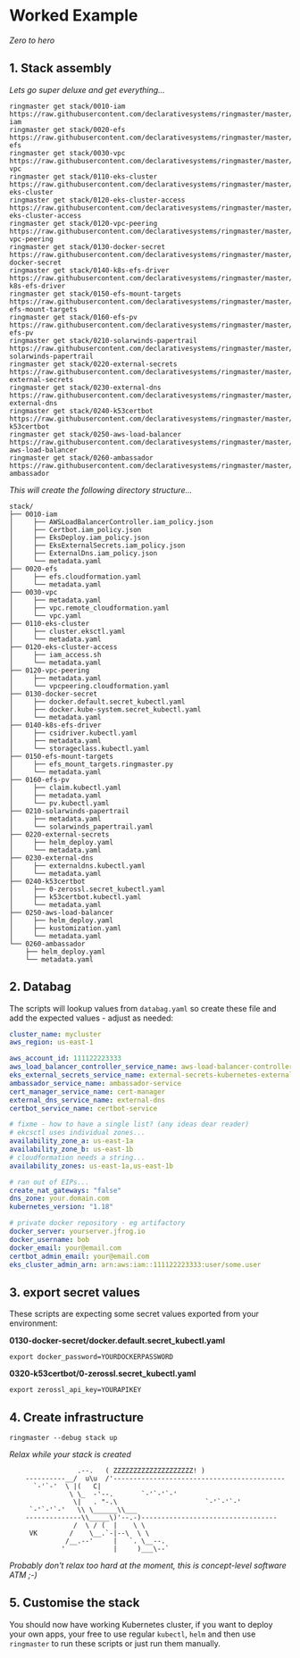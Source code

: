 # Worked Example

_Zero to hero_

## 1. Stack assembly

_Lets go super deluxe and get everything..._

```shell
ringmaster get stack/0010-iam https://raw.githubusercontent.com/declarativesystems/ringmaster/master/examples/0010-iam
ringmaster get stack/0020-efs https://raw.githubusercontent.com/declarativesystems/ringmaster/master/examples/0020-efs
ringmaster get stack/0030-vpc https://raw.githubusercontent.com/declarativesystems/ringmaster/master/examples/0030-vpc
ringmaster get stack/0110-eks-cluster https://raw.githubusercontent.com/declarativesystems/ringmaster/master/examples/0110-eks-cluster
ringmaster get stack/0120-eks-cluster-access https://raw.githubusercontent.com/declarativesystems/ringmaster/master/examples/0120-eks-cluster-access
ringmaster get stack/0120-vpc-peering https://raw.githubusercontent.com/declarativesystems/ringmaster/master/examples/0120-vpc-peering
ringmaster get stack/0130-docker-secret https://raw.githubusercontent.com/declarativesystems/ringmaster/master/examples/0130-docker-secret
ringmaster get stack/0140-k8s-efs-driver https://raw.githubusercontent.com/declarativesystems/ringmaster/master/examples/0140-k8s-efs-driver
ringmaster get stack/0150-efs-mount-targets https://raw.githubusercontent.com/declarativesystems/ringmaster/master/examples/0150-efs-mount-targets
ringmaster get stack/0160-efs-pv https://raw.githubusercontent.com/declarativesystems/ringmaster/master/examples/0160-efs-pv
ringmaster get stack/0210-solarwinds-papertrail https://raw.githubusercontent.com/declarativesystems/ringmaster/master/examples/0210-solarwinds-papertrail
ringmaster get stack/0220-external-secrets https://raw.githubusercontent.com/declarativesystems/ringmaster/master/examples/0220-external-secrets
ringmaster get stack/0230-external-dns https://raw.githubusercontent.com/declarativesystems/ringmaster/master/examples/0230-external-dns
ringmaster get stack/0240-k53certbot https://raw.githubusercontent.com/declarativesystems/ringmaster/master/examples/0240-k53certbot
ringmaster get stack/0250-aws-load-balancer https://raw.githubusercontent.com/declarativesystems/ringmaster/master/examples/0250-aws-load-balancer
ringmaster get stack/0260-ambassador https://raw.githubusercontent.com/declarativesystems/ringmaster/master/examples/0260-ambassador
```

_This will create the following directory structure..._

```shell
stack/
├── 0010-iam
│     ├── AWSLoadBalancerController.iam_policy.json
│     ├── Certbot.iam_policy.json
│     ├── EksDeploy.iam_policy.json
│     ├── EksExternalSecrets.iam_policy.json
│     ├── ExternalDns.iam_policy.json
│     └── metadata.yaml
├── 0020-efs
│     ├── efs.cloudformation.yaml
│     └── metadata.yaml
├── 0030-vpc
│     ├── metadata.yaml
│     ├── vpc.remote_cloudformation.yaml
│     └── vpc.yaml
├── 0110-eks-cluster
│     ├── cluster.eksctl.yaml
│     └── metadata.yaml
├── 0120-eks-cluster-access
│     ├── iam_access.sh
│     └── metadata.yaml
├── 0120-vpc-peering
│     ├── metadata.yaml
│     └── vpcpeering.cloudformation.yaml
├── 0130-docker-secret
│     ├── docker.default.secret_kubectl.yaml
│     ├── docker.kube-system.secret_kubectl.yaml
│     └── metadata.yaml
├── 0140-k8s-efs-driver
│     ├── csidriver.kubectl.yaml
│     ├── metadata.yaml
│     └── storageclass.kubectl.yaml
├── 0150-efs-mount-targets
│     ├── efs_mount_targets.ringmaster.py
│     └── metadata.yaml
├── 0160-efs-pv
│     ├── claim.kubectl.yaml
│     ├── metadata.yaml
│     └── pv.kubectl.yaml
├── 0210-solarwinds-papertrail
│     ├── metadata.yaml
│     └── solarwinds_papertrail.yaml
├── 0220-external-secrets
│     ├── helm_deploy.yaml
│     └── metadata.yaml
├── 0230-external-dns
│     ├── externaldns.kubectl.yaml
│     └── metadata.yaml
├── 0240-k53certbot
│     ├── 0-zerossl.secret_kubectl.yaml
│     ├── k53certbot.kubectl.yaml
│     └── metadata.yaml
├── 0250-aws-load-balancer
│     ├── helm_deploy.yaml
│     ├── kustomization.yaml
│     └── metadata.yaml
└── 0260-ambassador
    ├── helm_deploy.yaml
    └── metadata.yaml

```

## 2. Databag

The scripts will lookup values from `databag.yaml` so create these file and add
the expected values - adjust as needed:

```yaml
cluster_name: mycluster
aws_region: us-east-1

aws_account_id: 111122223333
aws_load_balancer_controller_service_name: aws-load-balancer-controller
eks_external_secrets_service_name: external-secrets-kubernetes-external-secrets
ambassador_service_name: ambassador-service
cert_manager_service_name: cert-manager
external_dns_service_name: external-dns
certbot_service_name: certbot-service

# fixme - how to have a single list? (any ideas dear reader)
# ekcsctl uses individual zones...
availability_zone_a: us-east-1a
availability_zone_b: us-east-1b
# cloudformation needs a string...
availability_zones: us-east-1a,us-east-1b

# ran out of EIPs...
create_nat_gateways: "false"
dns_zone: your.domain.com
kubernetes_version: "1.18"

# private docker repository - eg artifactory
docker_server: yourserver.jfrog.io
docker_username: bob
docker_email: your@email.com
certbot_admin_email: your@email.com
eks_cluster_admin_arn: arn:aws:iam::111122223333:user/some.user
```


## 3. export secret values

These scripts are expecting some secret values exported from your environment:

**0130-docker-secret/docker.default.secret_kubectl.yaml**

```shell
export docker_password=YOURDOCKERPASSWORD
```

**0320-k53certbot/0-zerossl.secret_kubectl.yaml**

```shell
export zerossl_api_key=YOURAPIKEY
```

## 4. Create infrastructure

```shell
ringmaster --debug stack up
```

_Relax while your stack is created_

```
                 .--.   ( ZZZZZZZZZZZZZZZZZZZZ! )
    ----------__/  u\u  /'-------------------------------------------
      `-'`-'  \ |(   C|
               \ \_  -'--.       `-'`-'`-'
                \|   . "-.\                      `-'`-'`-'
     `-'`-'`-'   \\ \______\\___
    --------------\\_____\)'--.-)----------------------------------
                /  \ / (  |    \ \
     VK        /    \__.`-|--\  \ \
              /__.--'     |   `. \__--.
             '            |     )___\--`
```

_Probably don't relax too hard at the moment, this is concept-level software ATM ;-)_

## 5. Customise the stack

You should now have working Kubernetes cluster, if you want to deploy your own
apps, your free to use regular `kubectl`, `helm` and then use `ringmaster` to
run these scripts or just run them manually.
